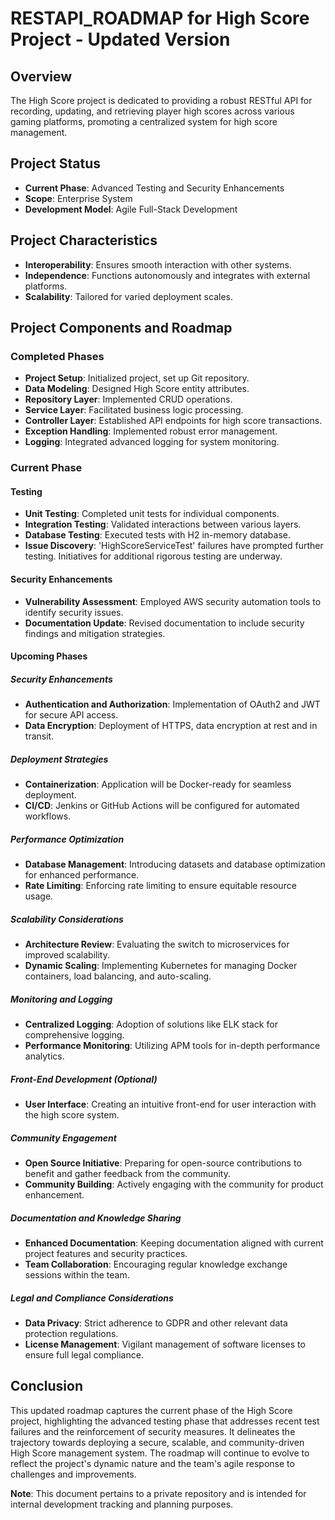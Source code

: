 # RESTAPI_ROADMAP for High Score Project - Updated Version

## Overview

The High Score project is dedicated to providing a robust RESTful API for recording, updating, and retrieving player high scores across various gaming platforms, promoting a centralized system for high score management. 

## Project Status

- **Current Phase**: Advanced Testing and Security Enhancements
- **Scope**: Enterprise System
- **Development Model**: Agile Full-Stack Development

## Project Characteristics

- **Interoperability**: Ensures smooth interaction with other systems.
- **Independence**: Functions autonomously and integrates with external platforms.
- **Scalability**: Tailored for varied deployment scales.

## Project Components and Roadmap

### Completed Phases

- **Project Setup**: Initialized project, set up Git repository.
- **Data Modeling**: Designed High Score entity attributes.
- **Repository Layer**: Implemented CRUD operations.
- **Service Layer**: Facilitated business logic processing.
- **Controller Layer**: Established API endpoints for high score transactions.
- **Exception Handling**: Implemented robust error management.
- **Logging**: Integrated advanced logging for system monitoring.

### Current Phase

#### Testing

- **Unit Testing**: Completed unit tests for individual components.
- **Integration Testing**: Validated interactions between various layers.
- **Database Testing**: Executed tests with H2 in-memory database.
- **Issue Discovery**: 'HighScoreServiceTest' failures have prompted further testing. Initiatives for additional rigorous testing are underway.

#### Security Enhancements

- **Vulnerability Assessment**: Employed AWS security automation tools to identify security issues.
- **Documentation Update**: Revised documentation to include security findings and mitigation strategies.

#### Upcoming Phases

##### Security Enhancements

- **Authentication and Authorization**: Implementation of OAuth2 and JWT for secure API access.
- **Data Encryption**: Deployment of HTTPS, data encryption at rest and in transit.

##### Deployment Strategies

- **Containerization**: Application will be Docker-ready for seamless deployment.
- **CI/CD**: Jenkins or GitHub Actions will be configured for automated workflows.

##### Performance Optimization

- **Database Management**: Introducing datasets and database optimization for enhanced performance.
- **Rate Limiting**: Enforcing rate limiting to ensure equitable resource usage.

##### Scalability Considerations

- **Architecture Review**: Evaluating the switch to microservices for improved scalability.
- **Dynamic Scaling**: Implementing Kubernetes for managing Docker containers, load balancing, and auto-scaling.

##### Monitoring and Logging

- **Centralized Logging**: Adoption of solutions like ELK stack for comprehensive logging.
- **Performance Monitoring**: Utilizing APM tools for in-depth performance analytics.

##### Front-End Development (Optional)

- **User Interface**: Creating an intuitive front-end for user interaction with the high score system.

##### Community Engagement

- **Open Source Initiative**: Preparing for open-source contributions to benefit and gather feedback from the community.
- **Community Building**: Actively engaging with the community for product enhancement.

##### Documentation and Knowledge Sharing

- **Enhanced Documentation**: Keeping documentation aligned with current project features and security practices.
- **Team Collaboration**: Encouraging regular knowledge exchange sessions within the team.

##### Legal and Compliance Considerations

- **Data Privacy**: Strict adherence to GDPR and other relevant data protection regulations.
- **License Management**: Vigilant management of software licenses to ensure full legal compliance.

## Conclusion

This updated roadmap captures the current phase of the High Score project, highlighting the advanced testing phase that addresses recent test failures and the reinforcement of security measures. It delineates the trajectory towards deploying a secure, scalable, and community-driven High Score management system. The roadmap will continue to evolve to reflect the project's dynamic nature and the team's agile response to challenges and improvements. 

**Note**: This document pertains to a private repository and is intended for internal development tracking and planning purposes.
